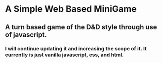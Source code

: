 # A Simple Web Based MiniGame

## A turn based game of the D&D style through use of javascript.

### I will continue updating it and increasing the scope of it. It currently is just vanilla javascript, css, and html.


